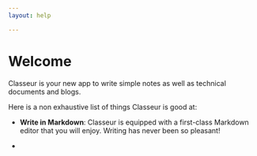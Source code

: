 ```yaml
---
layout: help

---
```


# Welcome

Classeur is your new app to write simple notes as well as technical documents and blogs.

Here is a non exhaustive list of things Classeur is good at:

- **Write in Markdown**: Classeur is equipped with a first-class Markdown editor that you will enjoy. Writing has never been so pleasant!

- 

